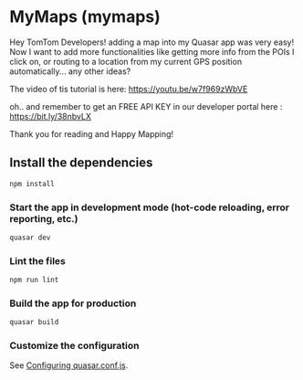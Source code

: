 # MyMaps (mymaps)

Hey TomTom Developers!  adding a map into my Quasar app was very easy! Now I want to add more functionalities like getting more info from the POIs I click on, or routing to a location from my current GPS position automatically... any other ideas?

The video of tis tutorial is here: https://youtu.be/w7f969zWbVE

oh.. and remember to get an FREE API KEY in our developer portal here : https://bit.ly/38nbvLX

Thank you for reading and Happy Mapping!

## Install the dependencies
```bash
npm install
```

### Start the app in development mode (hot-code reloading, error reporting, etc.)
```bash
quasar dev
```

### Lint the files
```bash
npm run lint
```

### Build the app for production
```bash
quasar build
```

### Customize the configuration
See [Configuring quasar.conf.js](https://quasar.dev/quasar-cli/quasar-conf-js).
